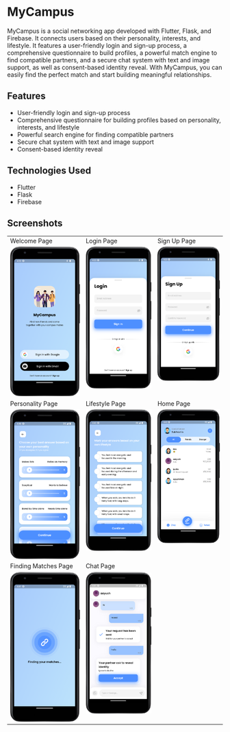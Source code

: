 # MyCampus

MyCampus is a social networking app developed with Flutter, Flask, and Firebase. It connects users based on their personality, interests, and lifestyle. It features a user-friendly login and sign-up process, a comprehensive questionnaire to build profiles, a powerful match engine to find compatible partners, and a secure chat system with text and image support, as well as consent-based identity reveal. With MyCampus, you can easily find the perfect match and start building meaningful relationships.

## Features
* User-friendly login and sign-up process
* Comprehensive questionnaire for building profiles based on personality, interests, and lifestyle
* Powerful search engine for finding compatible partners
* Secure chat system with text and image support
* Consent-based identity reveal

## Technologies Used
* Flutter
* Flask
* Firebase

## Screenshots

<table>
  <tr>
    <td>Welcome Page</td>
     <td>Login Page</td>
     <td>Sign Up Page</td>
     
  </tr>
  <tr>
    <td valign="top"><img src="assets/screenshots/Welcome_Page.png" width="250" alt="Welcome Page"></td>
    <td valign="top"><img src="assets/screenshots/Login_Page.png" width="250" alt="Login Page"></td>
    <td valign="top"><img src="assets/screenshots/Sign_Up_Page.png" width="250" alt="Sign Up Page"></td>
  </tr>
  <tr>
    <td>Personality Page</td>
    <td>Lifestyle Page</td>
    <td>Home Page</td>
  </tr>
  <tr>
    <td valign="top"><img src="assets/screenshots/Personality_Page.png" width="250" alt="Personality Page"></td>
    <td valign="top"><img src="assets/screenshots/Lifestyle_Page.png" width="250" alt="Lifestyle Page"></td>
    <td valign="top"><img src="assets/screenshots/Home_Screen_Page.png" width="250" alt="Home Page"></td>
  </tr>
  <tr>
    <td>Finding Matches Page</td>
     <td>Chat Page</td>
  </tr>
  <tr>
    <td valign="top"><img src="assets/screenshots/Finding_Matches_Page.png" width="250" alt="Finding Matches Page"></td>
    <td valign="top"><img src="assets/screenshots/Chat_Page.png" width="250" alt="Chat Page"></td>
  </tr>
 </table>